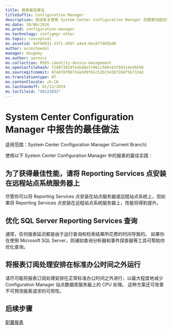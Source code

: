 ```yaml
---
title: 报表最佳做法
titleSuffix: Configuration Manager
description: 阅读有关使用 System Center Configuration Manager 的报表功能的一些有用提示。
ms.date: 10/06/2016
ms.prod: configuration-manager
ms.technology: configmgr-other
ms.topic: conceptual
ms.assetid: 64f9d931-33f1-456f-a4e4-0ec077465bd0
author: aczechowski
manager: dougeby
ms.author: aaroncz
ms.collection: M365-identity-device-management
ms.openlocfilehash: f24873410feebd8a7c96cc588c63f84314e26b96
ms.sourcegitcommit: 874d78f08714a509f61c52b154387268f5b73242
ms.translationtype: HT
ms.contentlocale: zh-CN
ms.lasthandoff: 02/12/2019
ms.locfileid: "56121033"
---
```

# <a name="best-practices-for-reporting-in-system-center-configuration-manager"></a>System Center Configuration Manager 中报告的最佳做法

适用范围：System Center Configuration Manager (Current Branch)

使用以下 System Center Configuration Manager 中的报表的最佳实践：  

## <a name="for-best-performance-install-the-reporting-services-point-on-a-remote-site-system-server"></a>为了获得最佳性能，请将 Reporting Services 点安装在远程站点系统服务器上  
 尽管你可以将 Reporting Services 点安装在站点服务器或远程站点系统上，但如果将 Reporting Services 点安装在远程站点系统服务器上，性能将得到提升。  

## <a name="optimize-sql-server-reporting-services-queries"></a>优化 SQL Server Reporting Services 查询  
 通常，任何报表延迟都是由于运行查询和检索结果所花费的时间导致的。 如果你在使用 Microsoft SQL Server，则诸如查询分析器和事件探查器等工具可帮助你优化查询。  

## <a name="schedule-report-subscription-processing-to-run-outside-standard-office-hours"></a>将报表订阅处理安排在标准办公时间之外运行  
 请尽可能将报表订阅处理安排在正常标准办公时间之外进行，以最大程度地减少 Configuration Manager 站点数据库服务器上的 CPU 处理。 这种方案还可改善不可预测报表请求的可用性。  

## <a name="next-steps"></a>后续步骤
[配置报表](configuring-reporting.md)
